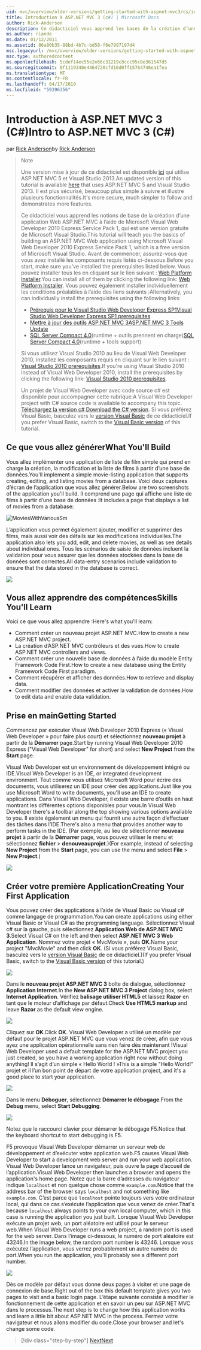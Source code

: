 ```yaml
---
uid: mvc/overview/older-versions/getting-started-with-aspnet-mvc3/cs/intro-to-aspnet-mvc-3
title: Introduction à ASP.NET MVC 3 (c#) | Microsoft Docs
author: Rick-Anderson
description: Ce didacticiel vous apprend les bases de la création d’une application Web ASP.NET MVC à l’aide de Microsoft Visual Web Developer 2010 Express Service Pack 1, qui est en cours...
ms.author: riande
ms.date: 01/12/2011
ms.assetid: 86a80b35-88bd-4b7c-bd58-f6e7997197d4
msc.legacyurl: /mvc/overview/older-versions/getting-started-with-aspnet-mvc3/cs/intro-to-aspnet-mvc-3
msc.type: authoredcontent
ms.openlocfilehash: 5cdef14ec55e2e66c31219c8ccc95c8e361547d5
ms.sourcegitcommit: 0f1119340e4464720cfd16d0ff15764746ea1fea
ms.translationtype: MT
ms.contentlocale: fr-FR
ms.lasthandoff: 04/17/2019
ms.locfileid: "59396356"
---
```

# <a name="intro-to-aspnet-mvc-3-c"></a><span data-ttu-id="f38d9-103">Introduction à ASP.NET MVC 3 (C#)</span><span class="sxs-lookup"><span data-stu-id="f38d9-103">Intro to ASP.NET MVC 3 (C#)</span></span>

<span data-ttu-id="f38d9-104">par [Rick Anderson]((https://twitter.com/RickAndMSFT))</span><span class="sxs-lookup"><span data-stu-id="f38d9-104">by [Rick Anderson]((https://twitter.com/RickAndMSFT))</span></span>

> > [!NOTE]
> > <span data-ttu-id="f38d9-105">Une version mise à jour de ce didacticiel est disponible [ici](../../../getting-started/introduction/getting-started.md) qui utilise ASP.NET MVC 5 et Visual Studio 2013.</span><span class="sxs-lookup"><span data-stu-id="f38d9-105">An updated version of this tutorial is available [here](../../../getting-started/introduction/getting-started.md) that uses ASP.NET MVC 5 and Visual Studio 2013.</span></span> <span data-ttu-id="f38d9-106">Il est plus sécurisé, beaucoup plus simple à suivre et illustre plusieurs fonctionnalités.</span><span class="sxs-lookup"><span data-stu-id="f38d9-106">It's more secure, much simpler to follow and demonstrates more features.</span></span>
> 
> 
> <span data-ttu-id="f38d9-107">Ce didacticiel vous apprend les notions de base de la création d’une application Web ASP.NET MVC à l’aide de Microsoft Visual Web Developer 2010 Express Service Pack 1, qui est une version gratuite de Microsoft Visual Studio.</span><span class="sxs-lookup"><span data-stu-id="f38d9-107">This tutorial will teach you the basics of building an ASP.NET MVC Web application using Microsoft Visual Web Developer 2010 Express Service Pack 1, which is a free version of Microsoft Visual Studio.</span></span> <span data-ttu-id="f38d9-108">Avant de commencer, assurez-vous que vous avez installé les composants requis listés ci-dessous.</span><span class="sxs-lookup"><span data-stu-id="f38d9-108">Before you start, make sure you've installed the prerequisites listed below.</span></span> <span data-ttu-id="f38d9-109">Vous pouvez installer tous les en cliquant sur le lien suivant : [Web Platform Installer](https://www.microsoft.com/web/gallery/install.aspx?appid=VWD2010SP1Pack).</span><span class="sxs-lookup"><span data-stu-id="f38d9-109">You can install all of them by clicking the following link: [Web Platform Installer](https://www.microsoft.com/web/gallery/install.aspx?appid=VWD2010SP1Pack).</span></span> <span data-ttu-id="f38d9-110">Vous pouvez également installer individuellement les conditions préalables à l’aide des liens suivants :</span><span class="sxs-lookup"><span data-stu-id="f38d9-110">Alternatively, you can individually install the prerequisites using the following links:</span></span>
> 
> - [<span data-ttu-id="f38d9-111">Prérequis pour le Visual Studio Web Developer Express SP1</span><span class="sxs-lookup"><span data-stu-id="f38d9-111">Visual Studio Web Developer Express SP1 prerequisites</span></span>](https://www.microsoft.com/web/gallery/install.aspx?appid=VWD2010SP1Pack)
> - [<span data-ttu-id="f38d9-112">Mettre à jour des outils ASP.NET MVC 3</span><span class="sxs-lookup"><span data-stu-id="f38d9-112">ASP.NET MVC 3 Tools Update</span></span>](https://www.microsoft.com/web/gallery/install.aspx?appsxml=&amp;appid=MVC3)
> - <span data-ttu-id="f38d9-113">[SQL Server Compact 4.0](https://www.microsoft.com/web/gallery/install.aspx?appid=SQLCE;SQLCEVSTools_4_0)(runtime + outils prennent en charge)</span><span class="sxs-lookup"><span data-stu-id="f38d9-113">[SQL Server Compact 4.0](https://www.microsoft.com/web/gallery/install.aspx?appid=SQLCE;SQLCEVSTools_4_0)(runtime + tools support)</span></span>
> 
> <span data-ttu-id="f38d9-114">Si vous utilisez Visual Studio 2010 au lieu de Visual Web Developer 2010, installez les composants requis en cliquant sur le lien suivant : [Visual Studio 2010 prerequisites](https://www.microsoft.com/web/gallery/install.aspx?appsxml=&amp;appid=VS2010SP1Pack).</span><span class="sxs-lookup"><span data-stu-id="f38d9-114">If you're using Visual Studio 2010 instead of Visual Web Developer 2010, install the prerequisites by clicking the following link: [Visual Studio 2010 prerequisites](https://www.microsoft.com/web/gallery/install.aspx?appsxml=&amp;appid=VS2010SP1Pack).</span></span>
> 
> <span data-ttu-id="f38d9-115">Un projet de Visual Web Developer avec code source c# est disponible pour accompagner cette rubrique.</span><span class="sxs-lookup"><span data-stu-id="f38d9-115">A Visual Web Developer project with C# source code is available to accompany this topic.</span></span> <span data-ttu-id="f38d9-116">[Téléchargez la version c#](https://code.msdn.microsoft.com/Introduction-to-MVC-3-10d1b098).</span><span class="sxs-lookup"><span data-stu-id="f38d9-116">[Download the C# version](https://code.msdn.microsoft.com/Introduction-to-MVC-3-10d1b098).</span></span> <span data-ttu-id="f38d9-117">Si vous préférez Visual Basic, basculez vers le [version Visual Basic](../vb/intro-to-aspnet-mvc-3.md) de ce didacticiel.</span><span class="sxs-lookup"><span data-stu-id="f38d9-117">If you prefer Visual Basic, switch to the [Visual Basic version](../vb/intro-to-aspnet-mvc-3.md) of this tutorial.</span></span>


## <a name="what-youll-build"></a><span data-ttu-id="f38d9-118">Ce que vous allez générer</span><span class="sxs-lookup"><span data-stu-id="f38d9-118">What You'll Build</span></span>

<span data-ttu-id="f38d9-119">Vous allez implémenter une application de liste de film simple qui prend en charge la création, la modification et la liste de films à partir d’une base de données.</span><span class="sxs-lookup"><span data-stu-id="f38d9-119">You'll implement a simple movie-listing application that supports creating, editing, and listing movies from a database.</span></span> <span data-ttu-id="f38d9-120">Voici deux captures d’écran de l’application que vous allez générer.</span><span class="sxs-lookup"><span data-stu-id="f38d9-120">Below are two screenshots of the application you'll build.</span></span> <span data-ttu-id="f38d9-121">Il comprend une page qui affiche une liste de films à partir d’une base de données :</span><span class="sxs-lookup"><span data-stu-id="f38d9-121">It includes a page that displays a list of movies from a database:</span></span>

![MoviesWithVariousSm](intro-to-aspnet-mvc-3/_static/image1.png)

<span data-ttu-id="f38d9-123">L’application vous permet également ajouter, modifier et supprimer des films, mais aussi voir des détails sur les modifications individuelles.</span><span class="sxs-lookup"><span data-stu-id="f38d9-123">The application also lets you add, edit, and delete movies, as well as see details about individual ones.</span></span> <span data-ttu-id="f38d9-124">Tous les scénarios de saisie de données incluent la validation pour vous assurer que les données stockées dans la base de données sont correctes.</span><span class="sxs-lookup"><span data-stu-id="f38d9-124">All data-entry scenarios include validation to ensure that the data stored in the database is correct.</span></span>

![](intro-to-aspnet-mvc-3/_static/image2.png)

## <a name="skills-youll-learn"></a><span data-ttu-id="f38d9-125">Vous allez apprendre des compétences</span><span class="sxs-lookup"><span data-stu-id="f38d9-125">Skills You'll Learn</span></span>

<span data-ttu-id="f38d9-126">Voici ce que vous allez apprendre :</span><span class="sxs-lookup"><span data-stu-id="f38d9-126">Here's what you'll learn:</span></span>

- <span data-ttu-id="f38d9-127">Comment créer un nouveau projet ASP.NET MVC.</span><span class="sxs-lookup"><span data-stu-id="f38d9-127">How to create a new ASP.NET MVC project.</span></span>
- <span data-ttu-id="f38d9-128">La création d’ASP.NET MVC contrôleurs et des vues.</span><span class="sxs-lookup"><span data-stu-id="f38d9-128">How to create ASP.NET MVC controllers and views.</span></span>
- <span data-ttu-id="f38d9-129">Comment créer une nouvelle base de données à l’aide du modèle Entity Framework Code First.</span><span class="sxs-lookup"><span data-stu-id="f38d9-129">How to create a new database using the Entity Framework Code First paradigm.</span></span>
- <span data-ttu-id="f38d9-130">Comment récupérer et afficher des données.</span><span class="sxs-lookup"><span data-stu-id="f38d9-130">How to retrieve and display data.</span></span>
- <span data-ttu-id="f38d9-131">Comment modifier des données et activer la validation de données.</span><span class="sxs-lookup"><span data-stu-id="f38d9-131">How to edit data and enable data validation.</span></span>

## <a name="getting-started"></a><span data-ttu-id="f38d9-132">Prise en main</span><span class="sxs-lookup"><span data-stu-id="f38d9-132">Getting Started</span></span>

<span data-ttu-id="f38d9-133">Commencez par exécuter Visual Web Developer 2010 Express (« Visual Web Developer » pour faire plus court) et sélectionnez **nouveau projet** à partir de la **Démarrer** page.</span><span class="sxs-lookup"><span data-stu-id="f38d9-133">Start by running Visual Web Developer 2010 Express ("Visual Web Developer" for short) and select **New Project** from the **Start** page.</span></span>

<span data-ttu-id="f38d9-134">Visual Web Developer est un environnement de développement intégré ou IDE.</span><span class="sxs-lookup"><span data-stu-id="f38d9-134">Visual Web Developer is an IDE, or integrated development environment.</span></span> <span data-ttu-id="f38d9-135">Tout comme vous utilisez Microsoft Word pour écrire des documents, vous utiliserez un IDE pour créer des applications.</span><span class="sxs-lookup"><span data-stu-id="f38d9-135">Just like you use Microsoft Word to write documents, you'll use an IDE to create applications.</span></span> <span data-ttu-id="f38d9-136">Dans Visual Web Developer, il existe une barre d’outils en haut montrant les différentes options disponibles pour vous.</span><span class="sxs-lookup"><span data-stu-id="f38d9-136">In Visual Web Developer there's a toolbar along the top showing various options available to you.</span></span> <span data-ttu-id="f38d9-137">Il existe également un menu qui fournit une autre façon d’effectuer des tâches dans l’IDE.</span><span class="sxs-lookup"><span data-stu-id="f38d9-137">There's also a menu that provides another way to perform tasks in the IDE.</span></span> <span data-ttu-id="f38d9-138">(Par exemple, au lieu de sélectionner **nouveau projet** à partir de la **Démarrer** page, vous pouvez utiliser le menu et sélectionnez **fichier** &gt; **denouveauprojet**.)</span><span class="sxs-lookup"><span data-stu-id="f38d9-138">(For example, instead of selecting **New Project** from the **Start** page, you can use the menu and select **File** &gt; **New Project**.)</span></span>

[![](intro-to-aspnet-mvc-3/_static/image4.png)](intro-to-aspnet-mvc-3/_static/image3.png)

## <a name="creating-your-first-application"></a><span data-ttu-id="f38d9-139">Créer votre première Application</span><span class="sxs-lookup"><span data-stu-id="f38d9-139">Creating Your First Application</span></span>

<span data-ttu-id="f38d9-140">Vous pouvez créer des applications à l’aide de Visual Basic ou Visual c# comme langage de programmation.</span><span class="sxs-lookup"><span data-stu-id="f38d9-140">You can create applications using either Visual Basic or Visual C# as the programming language.</span></span> <span data-ttu-id="f38d9-141">Sélectionnez Visual c# sur la gauche, puis sélectionnez **Application Web de ASP.NET MVC 3**.</span><span class="sxs-lookup"><span data-stu-id="f38d9-141">Select Visual C# on the left and then select **ASP.NET MVC 3 Web Application**.</span></span> <span data-ttu-id="f38d9-142">Nommez votre projet « MvcMovie », puis **OK**.</span><span class="sxs-lookup"><span data-stu-id="f38d9-142">Name your project "MvcMovie" and then click **OK**.</span></span> <span data-ttu-id="f38d9-143">(Si vous préférez Visual Basic, basculez vers le [version Visual Basic](../vb/intro-to-aspnet-mvc-3.md) de ce didacticiel.)</span><span class="sxs-lookup"><span data-stu-id="f38d9-143">(If you prefer Visual Basic, switch to the [Visual Basic version](../vb/intro-to-aspnet-mvc-3.md) of this tutorial.)</span></span>

![](intro-to-aspnet-mvc-3/_static/image5.png)

<span data-ttu-id="f38d9-144">Dans le **nouveau projet ASP.NET MVC 3** boîte de dialogue, sélectionnez **Application Internet**.</span><span class="sxs-lookup"><span data-stu-id="f38d9-144">In the **New ASP.NET MVC 3 Project** dialog box, select **Internet Application**.</span></span> <span data-ttu-id="f38d9-145">Vérifiez **balisage utiliser HTML5** et laissez **Razor** en tant que le moteur d’affichage par défaut.</span><span class="sxs-lookup"><span data-stu-id="f38d9-145">Check **Use HTML5 markup** and leave **Razor** as the default view engine.</span></span>

![](intro-to-aspnet-mvc-3/_static/image6.png)

<span data-ttu-id="f38d9-146">Cliquez sur **OK**.</span><span class="sxs-lookup"><span data-stu-id="f38d9-146">Click **OK**.</span></span> <span data-ttu-id="f38d9-147">Visual Web Developer a utilisé un modèle par défaut pour le projet ASP.NET MVC que vous venez de créer, afin que vous ayez une application opérationnelle sans rien faire dès maintenant !</span><span class="sxs-lookup"><span data-stu-id="f38d9-147">Visual Web Developer used a default template for the ASP.NET MVC project you just created, so you have a working application right now without doing anything!</span></span> <span data-ttu-id="f38d9-148">Il s’agit d’un simple « Hello World ! »</span><span class="sxs-lookup"><span data-stu-id="f38d9-148">This is a simple "Hello World!"</span></span> <span data-ttu-id="f38d9-149">projet et il l’un bon point de départ de votre application.</span><span class="sxs-lookup"><span data-stu-id="f38d9-149">project, and it's a good place to start your application.</span></span>

[![](intro-to-aspnet-mvc-3/_static/image8.png)](intro-to-aspnet-mvc-3/_static/image7.png)

<span data-ttu-id="f38d9-150">Dans le menu **Déboguer**, sélectionnez **Démarrer le débogage**.</span><span class="sxs-lookup"><span data-stu-id="f38d9-150">From the **Debug** menu, select **Start Debugging**.</span></span>

![](intro-to-aspnet-mvc-3/_static/image9.png)

<span data-ttu-id="f38d9-151">Notez que le raccourci clavier pour démarrer le débogage F5.</span><span class="sxs-lookup"><span data-stu-id="f38d9-151">Notice that the keyboard shortcut to start debugging is F5.</span></span>

<span data-ttu-id="f38d9-152">F5 provoque Visual Web Developer démarrer un serveur web de développement et d’exécuter votre application web.</span><span class="sxs-lookup"><span data-stu-id="f38d9-152">F5 causes Visual Web Developer to start a development web server and run your web application.</span></span> <span data-ttu-id="f38d9-153">Visual Web Developer lance un navigateur, puis ouvre la page d’accueil de l’application.</span><span class="sxs-lookup"><span data-stu-id="f38d9-153">Visual Web Developer then launches a browser and opens the application's home page.</span></span> <span data-ttu-id="f38d9-154">Notez que la barre d’adresses du navigateur indique `localhost` et non quelque chose comme `example.com`.</span><span class="sxs-lookup"><span data-stu-id="f38d9-154">Notice that the address bar of the browser says `localhost` and not something like `example.com`.</span></span> <span data-ttu-id="f38d9-155">C’est parce que `localhost` pointe toujours vers votre ordinateur local, qui dans ce cas s’exécute l’application que vous venez de créer.</span><span class="sxs-lookup"><span data-stu-id="f38d9-155">That's because `localhost` always points to your own local computer, which in this case is running the application you just built.</span></span> <span data-ttu-id="f38d9-156">Lorsque Visual Web Developer exécute un projet web, un port aléatoire est utilisé pour le serveur web.</span><span class="sxs-lookup"><span data-stu-id="f38d9-156">When Visual Web Developer runs a web project, a random port is used for the web server.</span></span> <span data-ttu-id="f38d9-157">Dans l’image ci-dessous, le numéro de port aléatoire est 43246.</span><span class="sxs-lookup"><span data-stu-id="f38d9-157">In the image below, the random port number is 43246.</span></span> <span data-ttu-id="f38d9-158">Lorsque vous exécutez l’application, vous verrez probablement un autre numéro de port.</span><span class="sxs-lookup"><span data-stu-id="f38d9-158">When you run the application, you'll probably see a different port number.</span></span>

![](intro-to-aspnet-mvc-3/_static/image10.png)

<span data-ttu-id="f38d9-159">Dès ce modèle par défaut vous donne deux pages à visiter et une page de connexion de base.</span><span class="sxs-lookup"><span data-stu-id="f38d9-159">Right out of the box this default template gives you two pages to visit and a basic login page.</span></span> <span data-ttu-id="f38d9-160">L’étape suivante consiste à modifier le fonctionnement de cette application et en savoir un peu sur ASP.NET MVC dans le processus.</span><span class="sxs-lookup"><span data-stu-id="f38d9-160">The next step is to change how this application works and learn a little bit about ASP.NET MVC in the process.</span></span> <span data-ttu-id="f38d9-161">Fermez votre navigateur et nous allons modifier du code.</span><span class="sxs-lookup"><span data-stu-id="f38d9-161">Close your browser and let's change some code.</span></span>

> [!div class="step-by-step"]
> [<span data-ttu-id="f38d9-162">Next</span><span class="sxs-lookup"><span data-stu-id="f38d9-162">Next</span></span>](adding-a-controller.md)
